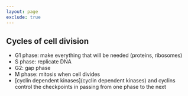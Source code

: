 ```yaml
---
layout: page
exclude: true
---
```


## Cycles of cell division


* G1 phase: make everything that will be needed (proteins, ribosomes)
* S phase: replicate DNA
* G2: gap phase
* M phase: mitosis when cell divides
*  [cyclin dependent kinases](cyclin dependent kinases) and cyclins control the checkpoints in passing from one phase to the next
